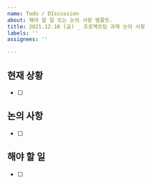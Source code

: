 ```yaml
---
name: Todo / DIscussion
about: 해야 할 일 또는 논의 사항 템플릿.
title: 2021.12.10 (금) _ 프로젝트팀 과제 논의 사항
labels: ''
assignees: ''

---
```


## 현재 상황
- [ ]
## 논의 사항
- [ ]
## 해야 할 일
- [ ]
